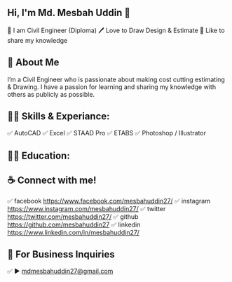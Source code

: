 ## Hi, I'm Md. Mesbah Uddin 👋
👑 I am Civil Engineer (Diploma)
🖊️ Love to Draw Design & Estimate
🎤 Like to share my knowledge

## 🚀 About Me
I’m a Civil Engineer who is passionate about making cost cutting estimating & Drawing. I have a passion for learning and sharing my knowledge with others as publicly as possible.

## 👨‍💻 Skills & Experiance:
✅ AutoCAD
✅ Excel
✅ STAAD Pro
✅ ETABS
✅ Photoshop / Illustrator

## 👨‍💻 Education:


## ☕ Connect with me!
✅ facebook   https://www.facebook.com/mesbahuddin27/
✅ instagram  https://www.instagram.com/mesbahuddin27/
✅ twitter    https://twitter.com/mesbahuddin27/
✅ github     https://github.com/mesbahuddin27
✅ linkedin   https://www.linkedin.com/in/mesbahuddin27/

## 📧 For Business Inquiries
✅ ► mdmesbahuddin27@gmail.com
